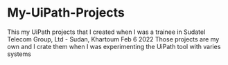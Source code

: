 # My-UiPath-Projects
This my UiPath projects that I created when I was a trainee in Sudatel Telecom Group, Ltd - Sudan, Khartoum Feb 6 2022
Those projects are my own and I crate them when I was experimenting the UiPath tool with varies systems 
